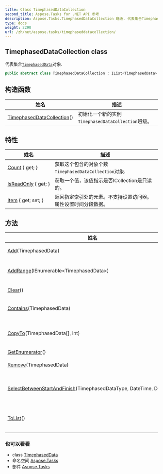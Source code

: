 ```yaml
---
title: Class TimephasedDataCollection
second_title: Aspose.Tasks for .NET API 参考
description: Aspose.Tasks.TimephasedDataCollection 班级. 代表集合TimephasedData对象.
type: docs
weight: 2290
url: /zh/net/aspose.tasks/timephaseddatacollection/
---
```

## TimephasedDataCollection class

代表集合[`TimephasedData`](../timephaseddata/)对象.

```csharp
public abstract class TimephasedDataCollection : IList<TimephasedData>
```

## 构造函数

| 姓名 | 描述 |
| --- | --- |
| [TimephasedDataCollection](timephaseddatacollection/)() | 初始化一个新的实例`TimephasedDataCollection`班级。 |

## 特性

| 姓名 | 描述 |
| --- | --- |
| [Count](../../aspose.tasks/timephaseddatacollection/count/) { get; } | 获取这个包含的对象个数`TimephasedDataCollection`对象. |
| [IsReadOnly](../../aspose.tasks/timephaseddatacollection/isreadonly/) { get; } | 获取一个值，该值指示是否ICollection是只读的。 |
| [Item](../../aspose.tasks/timephaseddatacollection/item/) { get; set; } | 返回指定索引处的元素。不支持设置访问器。 属性设置时间分段数据。 |

## 方法

| 姓名 | 描述 |
| --- | --- |
| [Add](../../aspose.tasks/timephaseddatacollection/add/)(TimephasedData) | 添加[`TimephasedData`](../timephaseddata/)此集合对象的实例. |
| [AddRange](../../aspose.tasks/timephaseddatacollection/addrange/)(IEnumerable&lt;TimephasedData&gt;) | 添加了一个集合[`TimephasedData`](../timephaseddata/)此集合对象的实例. |
| [Clear](../../aspose.tasks/timephaseddatacollection/clear/)() | 从中删除所有项目`TimephasedDataCollection`. |
| [Contains](../../aspose.tasks/timephaseddatacollection/contains/)(TimephasedData) | 确定是否`TimephasedDataCollection`包含特定值。 |
| [CopyTo](../../aspose.tasks/timephaseddatacollection/copyto/)(TimephasedData[], int) | 复制元素`TimephasedDataCollection`到一个Array, 从特定的开始Array索引. |
| [GetEnumerator](../../aspose.tasks/timephaseddatacollection/getenumerator/)() | 返回此集合的枚举器。 |
| [Remove](../../aspose.tasks/timephaseddatacollection/remove/)(TimephasedData) | 删除[`TimephasedData`](../timephaseddata/)来自此集合对象的实例. |
| [SelectBetweenStartAndFinish](../../aspose.tasks/timephaseddatacollection/selectbetweenstartandfinish/)(TimephasedDataType, DateTime, DateTime) | 选择之间的所有时间阶段*startTime*和*finishTime*.在平均情况下具有 O(log n) 复杂度。 |
| [ToList](../../aspose.tasks/timephaseddatacollection/tolist/)() | 转换`TimephasedDataCollection`反对列表[`TimephasedData`](../timephaseddata/)对象. |

### 也可以看看

* class [TimephasedData](../timephaseddata/)
* 命名空间 [Aspose.Tasks](../../aspose.tasks/)
* 部件 [Aspose.Tasks](../../)



